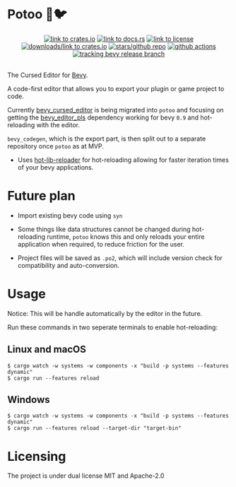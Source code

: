# Potoo 👻🐦

<div align="center">
<a href="https://crates.io/crates/potoo"><img src="https://img.shields.io/crates/v/potoo" alt="link to crates.io"></a>
<a href="https://docs.rs/potoo"><img src="https://docs.rs/potoo/badge.svg" alt="link to docs.rs"></a>
<a href="https://github.com/BlackPhlox/potoo/blob/main/LICENSE-APACHE"><img src="https://img.shields.io/crates/l/potoo" alt="link to license"></a>
<a href="https://crates.io/crates/potoo"><img src="https://img.shields.io/crates/d/potoo" alt="downloads/link to crates.io"></a>   
<a href="https://github.com/BlackPhlox/potoo"><img src="https://img.shields.io/github/stars/BlackPhlox/potoo" alt="stars/github repo"></a>
<a href="https://github.com/BlackPhlox/potoo/actions/workflows/ci.yml"><img src="https://github.com/BlackPhlox/potoo/actions/workflows/ci.yml/badge.svg" alt="github actions"></a>
<a href="https://github.com/bevyengine/bevy/tree/latest"><img src="https://img.shields.io/badge/Bevy%20Tracking-Release-lightblue" alt="tracking bevy release branch"></a>
</div><br>

The Cursed Editor for [Bevy](https://bevyengine.org).

A code-first editor that allows you to export your plugin or game project to code.

Currently [bevy_cursed_editor](https://github.com/BlackPhlox/bevy_cursed_editor) is being migrated into `potoo` and focusing on getting the [bevy_editor_pls](https://github.com/jakobhellermann/bevy_editor_pls) dependency working for bevy `0.9` and hot-reloading with the editor.

 `bevy_codegen`, which is the export part, is then split out to a separate repository once `potoo` as at MVP.

- Uses [hot-lib-reloader](https://github.com/rksm/hot-lib-reloader-rs) for hot-reloading allowing for faster iteration times of your bevy applications.

# Future plan

- Import existing bevy code using `syn`

- Some things like data structures cannot be changed during hot-reloading runtime, `potoo` knows this and only reloads your entire application when required, to reduce friction for the user.

- Project files will be saved as `.po2`, which will include version check for compatibility and auto-conversion.

# Usage

Notice: This will be handle automatically by the editor in the future.

Run these commands in two seperate terminals to enable hot-reloading: 
## Linux and macOS

```
$ cargo watch -w systems -w components -x "build -p systems --features dynamic"
$ cargo run --features reload
```

## Windows
```
$ cargo watch -w systems -w components -x "build -p systems --features dynamic"
$ cargo run --features reload --target-dir "target-bin"
```

# Licensing
The project is under dual license MIT and Apache-2.0

